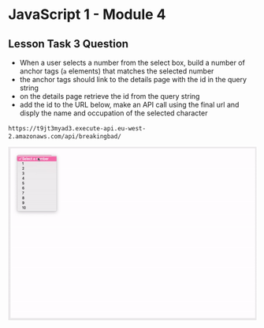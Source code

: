 # JavaScript 1 - Module 4

## Lesson Task 3 Question

-   When a user selects a number from the select box, build a number of anchor tags (`a` elements) that matches the selected number
-   the anchor tags should link to the details page with the id in the query string
-   on the details page retrieve the id from the query string
-   add the id to the URL below, make an API call using the final url and disply the name and occupation of the selected character

```
https://t9jt3myad3.execute-api.eu-west-2.amazonaws.com/api/breakingbad/
```

<img src="example.gif" />
